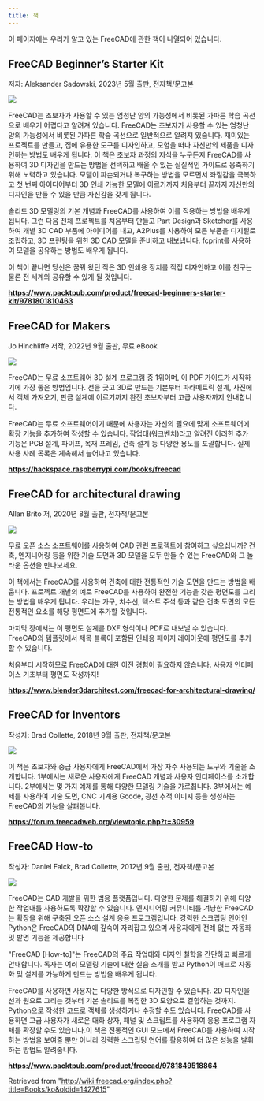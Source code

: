 ```yaml
---
title: 책
---
```

이 페이지에는 우리가 알고 있는 FreeCAD에 관한 책이 나열되어 있습니다.

## FreeCAD Beginner’s Starter Kit

저자: Aleksander Sadowski, 2023년 5월 출판, 전자책/문고본

![](/images/Freecad_book_aleks.jpg)

FreeCAD는 초보자가 사용할 수 있는 엄청난 양의 가능성에서 비롯된 가파른 학습 곡선으로 배우기 어렵다고 알려져 있습니다. FreeCAD는 초보자가 사용할 수 있는 엄청난 양의 가능성에서 비롯된 가파른 학습 곡선으로 일반적으로 알려져 있습니다. 재미있는 프로젝트를 만들고, 집에 유용한 도구를 디자인하고, 모험을 떠나 자신만의 제품을 디자인하는 방법도 배우게 됩니다. 이 책은 초보자 과정의 지식을 누구든지 FreeCAD를 사용하여 3D 디자인을 만드는 방법을 선택하고 배울 수 있는 실질적인 가이드로 응축하기 위해 노력하고 있습니다. 모델이 파손되거나 복구하는 방법을 모르면서 좌절감을 극복하고 첫 번째 아이디어부터 3D 인쇄 가능한 모델에 이르기까지 처음부터 끝까지 자신만의 디자인을 만들 수 있을 만큼 자신감을 갖게 됩니다.

솔리드 3D 모델링의 기본 개념과 FreeCAD를 사용하여 이를 적용하는 방법을 배우게 됩니다. 그런 다음 전체 프로젝트를 처음부터 만들고 Part Design과 Sketcher를 사용하여 개별 3D CAD 부품에 아이디어를 내고, A2Plus를 사용하여 모든 부품을 디지털로 조립하고, 3D 프린팅을 위한 3D CAD 모델을 준비하고 내보냅니다. fcprint를 사용하여 모델을 공유하는 방법도 배우게 됩니다.

이 책이 끝나면 당신은 꿈꿔 왔던 작은 3D 인쇄용 장치를 직접 디자인하고 이를 친구는 물론 전 세계와 공유할 수 있게 될 것입니다.

**<https://www.packtpub.com/product/freecad-beginners-starter-kit/9781801810463>**

## FreeCAD for Makers

Jo Hinchliffe 저작, 2022년 9월 출판, 무료 eBook

![](/images/Freecad_book_concretedog.png)

FreeCAD는 무료 소프트웨어 3D 설계 프로그램 중 1위이며, 이 PDF 가이드가 시작하기에 가장 좋은 방법입니다. 선을 긋고 3D로 만드는 기본부터 파라메트릭 설계, 사진에서 객체 가져오기, 판금 설계에 이르기까지 완전 초보자부터 고급 사용자까지 안내합니다.

FreeCAD는 무료 소프트웨어이기 때문에 사용자는 자신의 필요에 맞게 소프트웨어에 확장 기능을 추가하여 작성할 수 있습니다. 작업대(워크벤치)라고 알려진 이러한 추가 기능은 PCB 설계, 파이프, 목재 프레임, 건축 설계 등 다양한 용도를 포괄합니다. 실제 사용 사례 목록은 계속해서 늘어나고 있습니다.

**<https://hackspace.raspberrypi.com/books/freecad>**

## FreeCAD for architectural drawing

Allan Brito 저, 2020년 8월 출판, 전자책/문고본

![](/images/Freecad_book_allanbrito.png)

무료 오픈 소스 소프트웨어를 사용하여 CAD 관련 프로젝트에 참여하고 싶으십니까? 건축, 엔지니어링 등을 위한 기술 도면과 3D 모델을 모두 만들 수 있는 FreeCAD와 그 놀라운 옵션을 만나보세요.

이 책에서는 FreeCAD를 사용하여 건축에 대한 전통적인 기술 도면을 만드는 방법을 배웁니다. 프로젝트 개발의 예로 FreeCAD를 사용하여 완전한 기능을 갖춘 평면도를 그리는 방법을 배우게 됩니다. 우리는 가구, 치수선, 텍스트 주석 등과 같은 건축 도면의 모든 전통적인 요소를 해당 평면도에 추가할 것입니다.

마지막 장에서는 이 평면도 설계를 DXF 형식이나 PDF로 내보낼 수 있습니다. FreeCAD의 템플릿에서 제목 블록이 포함된 인쇄용 페이지 레이아웃에 평면도를 추가할 수 있습니다.

처음부터 시작하므로 FreeCAD에 대한 이전 경험이 필요하지 않습니다. 사용자 인터페이스 기초부터 평면도 작성까지!

**<https://www.blender3darchitect.com/freecad-for-architectural-drawing/>**

## FreeCAD for Inventors

작성자: Brad Collette, 2018년 9월 출판, 전자책/문고본

![](/images/Freecad_book_inventors.jpg)

이 책은 초보자와 중급 사용자에게 FreeCAD에서 가장 자주 사용되는 도구와 기술을 소개합니다. 1부에서는 새로운 사용자에게 FreeCAD 개념과 사용자 인터페이스를 소개합니다. 2부에서는 몇 가지 예제를 통해 다양한 모델링 기술을 가르칩니다. 3부에서는 예제를 사용하여 기술 도면, CNC 기계용 Gcode, 광선 추적 이미지 등을 생성하는 FreeCAD의 기능을 살펴봅니다.

**<https://forum.freecadweb.org/viewtopic.php?t=30959>**

## FreeCAD How-to

작성자: Daniel Falck, Brad Collette, 2012년 9월 출판, 전자책/문고본

![](/images/Freecad_book_howto.jpg)

FreeCAD는 CAD 개발을 위한 범용 플랫폼입니다. 다양한 문제를 해결하기 위해 다양한 작업대를 사용하도록 확장할 수 있습니다. 엔지니어링 커뮤니티를 겨냥한 FreeCAD는 확장을 위해 구축된 오픈 소스 설계 응용 프로그램입니다. 강력한 스크립팅 언어인 Python은 FreeCAD의 DNA에 깊숙이 자리잡고 있으며 사용자에게 전례 없는 자동화 및 발명 기능을 제공합니다

"FreeCAD [How-to]"는 FreeCAD의 주요 작업대와 디자인 철학을 간단하고 빠르게 안내합니다. 독자는 여러 모델링 기술에 대한 실습 소개를 받고 Python이 매크로 자동화 및 설계를 가능하게 만드는 방법을 배우게 됩니다.

FreeCAD를 사용하면 사용자는 다양한 방식으로 디자인할 수 있습니다. 2D 디자인을 선과 원으로 그리는 것부터 기본 솔리드를 복잡한 3D 모양으로 결합하는 것까지. Python으로 작성한 코드로 객체를 생성하거나 수정할 수도 있습니다. FreeCAD를 사용하면 고급 사용자가 새로운 대화 상자, 패널 및 스크립트를 사용하여 응용 프로그램 자체를 확장할 수도 있습니다.이 책은 전통적인 GUI 모드에서 FreeCAD를 사용하여 시작하는 방법을 보여줄 뿐만 아니라 강력한 스크립팅 언어를 활용하여 더 많은 성능을 발휘하는 방법도 알려줍니다.

**<https://www.packtpub.com/product/freecad/9781849518864>**

Retrieved from "<http://wiki.freecad.org/index.php?title=Books/ko&oldid=1427615>"